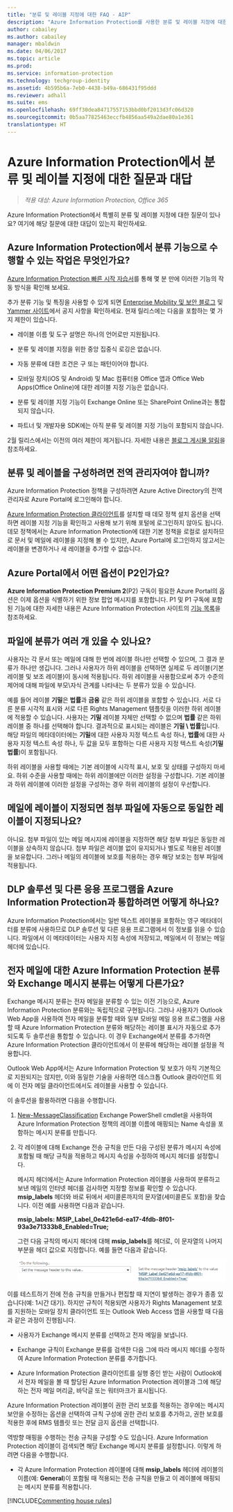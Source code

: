 ```yaml
---
title: "분류 및 레이블 지정에 대한 FAQ - AIP"
description: "Azure Information Protection를 사용한 분류 및 레이블 지정에 대한 특별한 질문이 있나요? 여기에 해당 질문에 대한 대답이 있는지 확인하세요."
author: cabailey
ms.author: cabailey
manager: mbaldwin
ms.date: 04/06/2017
ms.topic: article
ms.prod: 
ms.service: information-protection
ms.technology: techgroup-identity
ms.assetid: 4b595b6a-7eb0-4438-b49a-686431f95ddd
ms.reviewer: adhall
ms.suite: ems
ms.openlocfilehash: 69ff30dea84717557153bbd0bf2013d3fc06d320
ms.sourcegitcommit: 0b5aa77825463eccfb4856aa549a2dae80a1e361
translationtype: HT
---
```

# <a name="frequently-asked-questions-about-classification-and-labeling-in-azure-information-protection"></a>Azure Information Protection에서 분류 및 레이블 지정에 대한 질문과 대답

>*적용 대상: Azure Information Protection, Office 365*

Azure Information Protection에서 특별히 분류 및 레이블 지정에 대한 질문이 있나요?  여기에 해당 질문에 대한 대답이 있는지 확인하세요. 

## <a name="what-can-i-do-with-the-classification-capabilities-in-azure-information-protection"></a>Azure Information Protection에서 분류 기능으로 수행할 수 있는 작업은 무엇인가요?

[Azure Information Protection 빠른 시작 자습서](infoprotect-quick-start-tutorial.md)를 통해 몇 분 만에 이러한 기능의 작동 방식을 확인해 보세요.

추가 분류 기능 및 특징을 사용할 수 있게 되면 [Enterprise Mobility 및 보안 블로그](https://blogs.technet.microsoft.com/enterprisemobility/?product=azure-information-protection) 및 [Yammer 사이트](https://www.yammer.com/askipteam/#/threads/inGroup?type=in_group&feedId=8652489&view=all)에서 공지 사항을 확인하세요. 현재 릴리스에는 다음을 포함하는 몇 가지 제한이 있습니다.

- 레이블 이름 및 도구 설명은 하나의 언어로만 지원됩니다.

- 분류 및 레이블 지정을 위한 중앙 집중식 로깅은 없습니다.

- 자동 분류에 대한 조건은 구 또는 패턴이어야 합니다.

- 모바일 장치(iOS 및 Android) 및 Mac 컴퓨터용 Office 앱과 Office Web Apps(Office Online)에 대한 레이블 지정 기능은 없습니다.

- 분류 및 레이블 지정 기능이 Exchange Online 또는 SharePoint Online과는 통합되지 않습니다.

- 파트너 및 개발자용 SDK에는 아직 분류 및 레이블 지정 기능이 포함되지 않습니다.

2월 릴리스에서는 이전의 여러 제한이 제거됩니다. 자세한 내용은 [블로그 게시물 알림](https://blogs.technet.microsoft.com/enterprisemobility/2017/02/08/azure-information-protection-december-update-moves-to-general-availability/)을 참조하세요.

## <a name="do-i-need-to-be-a-global-admin-to-configure-classification-and-labels"></a>분류 및 레이블을 구성하려면 전역 관리자여야 합니까?

Azure Information Protection 정책을 구성하려면 Azure Active Directory의 전역 관리자로 Azure Portal에 로그인해야 합니다.

[Azure Information Protection 클라이언트](https://www.microsoft.com/en-us/download/details.aspx?id=53018)를 설치할 때 데모 정책 설치 옵션을 선택하면 레이블 지정 기능을 확인하고 사용해 보기 위해 포털에 로그인하지 않아도 됩니다. 데모 정책에서는 Azure Information Protection에 대한 기본 정책을 로컬로 설치하므로 문서 및 메일에 레이블을 지정해 볼 수 있지만, Azure Portal에 로그인하지 않고서는 레이블을 변경하거나 새 레이블을 추가할 수 없습니다. 

## <a name="which-options-in-the-azure-portal-are-p2"></a>Azure Portal에서 어떤 옵션이 P2인가요?

**Azure Information Protection Premium 2**(P2) 구독이 필요한 Azure Portal의 옵션은 이제 옵션을 식별하기 위한 정보 팝업 메시지를 포함합니다. P1 및 P1 구독에 포함된 기능에 대한 자세한 내용은 Azure Information Protection 사이트의 [기능 목록](https://www.microsoft.com/cloud-platform/azure-information-protection-features)을 참조하세요.

## <a name="can-a-file-have-more-than-one-classification"></a>파일에 분류가 여러 개 있을 수 있나요?

사용자는 각 문서 또는 메일에 대해 한 번에 레이블 하나만 선택할 수 있으며, 그 결과 분류가 하나만 생깁니다. 그러나 사용자가 하위 레이블을 선택하면 실제로 두 레이블(기본 레이블 및 보조 레이블)이 동시에 적용됩니다. 하위 레이블을 사용함으로써 추가 수준의 제어에 대해 파일에 부모\자식 관계를 나타내는 두 분류가 있을 수 있습니다.

예를 들어 레이블 **기밀**은 **법률**과 **금융** 같은 하위 레이블을 포함할 수 있습니다. 서로 다른 분류 시각적 표시와 서로 다른 Rights Management 템플릿을 이러한 하위 레이블에 적용할 수 있습니다. 사용자는 **기밀** 레이블 자체만 선택할 수 없으며 **법률** 같은 하위 레이블 중 하나를 선택해야 합니다. 결과적으로 표시되는 레이블은 **기밀 \ 법률**입니다. 해당 파일의 메타데이터에는 **기밀**에 대한 사용자 지정 텍스트 속성 하나, **법률**에 대한 사용자 지정 텍스트 속성 하나, 두 값을 모두 포함하는 다른 사용자 지정 텍스트 속성(**기밀 법률**)이 포함됩니다. 

하위 레이블을 사용할 때에는 기본 레이블에 시각적 표시, 보호 및 상태를 구성하지 마세요. 하위 수준을 사용할 때에는 하위 레이블에만 이러한 설정을 구성합니다. 기본 레이블과 하위 레이블에 이러한 설정을 구성하는 경우 하위 레이블의 설정이 우선합니다.

## <a name="when-an-email-is-labeled-do-any-attachments-automatically-get-the-same-labeling"></a>메일에 레이블이 지정되면 첨부 파일에 자동으로 동일한 레이블이 지정되나요?

아니요. 첨부 파일이 있는 메일 메시지에 레이블을 지정하면 해당 첨부 파일은 동일한 레이블을 상속하지 않습니다. 첨부 파일은 레이블 없이 유지되거나 별도로 적용된 레이블을 보유합니다. 그러나 메일의 레이블에 보호를 적용하는 경우 해당 보호는 첨부 파일에 적용됩니다.

## <a name="how-can-dlp-solutions-and-other-applications-integrate-with-azure-information-protection"></a>DLP 솔루션 및 다른 응용 프로그램을 Azure Information Protection과 통합하려면 어떻게 하나요?

Azure Information Protection에서는 일반 텍스트 레이블을 포함하는 영구 메타데이터를 분류에 사용하므로 DLP 솔루션 및 다른 응용 프로그램에서 이 정보를 읽을 수 있습니다. 파일에서 이 메타데이터는 사용자 지정 속성에 저장되고, 메일에서 이 정보는 메일 헤더에 있습니다.

## <a name="how-is-azure-information-protection-classification-for-emails-different-from-exchange-message-classification"></a>전자 메일에 대한 Azure Information Protection 분류와 Exchange 메시지 분류는 어떻게 다른가요?

Exchange 메시지 분류는 전자 메일을 분류할 수 있는 이전 기능으로, Azure Information Protection 분류와는 독립적으로 구현됩니다. 그러나 사용자가 Outlook Web App을 사용하여 전자 메일을 분류할 때와 일부 모바일 메일 응용 프로그램을 사용할 때 Azure Information Protection 분류와 해당하는 레이블 표시가 자동으로 추가되도록 두 솔루션을 통합할 수 있습니다. 이 경우 Exchange에서 분류를 추가하면 Azure Information Protection 클라이언트에서 이 분류에 해당하는 레이블 설정을 적용합니다.

Outlook Web App에서는 Azure Information Protection 및 보호가 아직 기본적으로 지원되지는 않지만, 이와 동일한 기술을 사용하면 데스크톱 Outlook 클라이언트 외에 이 전자 메일 클라이언트에서도 레이블을 사용할 수 있습니다.

이 솔루션을 활용하려면 다음을 수행합니다. 

1. [New-MessageClassification](https://technet.microsoft.com/library/bb124400) Exchange PowerShell cmdlet을 사용하여 Azure Information Protection 정책의 레이블 이름에 매핑되는 Name 속성을 포함하는 메시지 분류를 만듭니다. 

2. 각 레이블에 대해 Exchange 전송 규칙을 만든 다음 구성된 분류가 메시지 속성에 포함될 때 해당 규칙을 적용하고 메시지 속성을 수정하여 메시지 헤더를 설정합니다. 

    메시지 헤더에서는 Azure Information Protection 레이블을 사용하여 분류하고 보낸 메일의 인터넷 헤더를 검사하면 지정할 정보를 확인할 수 있습니다. **msip_labels** 헤더와 바로 뒤에서 세미콜론까지의 문자열(세미콜론도 포함)을 찾습니다. 이전 예를 사용하면 다음과 같습니다.
    
    **msip_labels: MSIP_Label_0e421e6d-ea17-4fdb-8f01-93a3e71333b8_Enabled=True;**
    
    그런 다음 규칙의 메시지 헤더에 대해 **msip_labels**를 헤더로, 이 문자열의 나머지 부분을 헤더 값으로 지정합니다. 예를 들면 다음과 같습니다.
    
    ![특정 Azure Information Protection 레이블에 대한 메시지 헤더를 설정하는 Exchange Online 전송 규칙 예제](../media/exchange-rule-for-message-header.png)

이를 테스트하기 전에 전송 규칙을 만들거나 편집할 때 지연이 발생하는 경우가 종종 있습니다(예: 1시간 대기). 하지만 규칙이 적용되면 사용자가 Rights Management 보호를 지원하는 모바일 장치 클라이언트 또는 Outlook Web Access 앱을 사용할 때 다음과 같은 과정이 진행됩니다. 

- 사용자가 Exchange 메시지 분류를 선택하고 전자 메일을 보냅니다.

- Exchange 규칙이 Exchange 분류를 검색한 다음 그에 따라 메시지 헤더를 수정하여 Azure Information Protection 분류를 추가합니다.

- Azure Information Protection 클라이언트를 실행 중인 받는 사람이 Outlook에서 전자 메일을 볼 때 할당된 Azure Information Protection 레이블과 그에 해당하는 전자 메일 머리글, 바닥글 또는 워터마크가 표시됩니다. 

Azure Information Protection 레이블이 권한 관리 보호를 적용하는 경우에는 메시지 보안을 수정하는 옵션을 선택하여 규칙 구성에 권한 관리 보호를 추가하고, 권한 보호를 적용한 후에 RMS 템플릿 또는 전달 금지 옵션을 선택합니다.

역방향 매핑을 수행하는 전송 규칙을 구성할 수도 있습니다. Azure Information Protection 레이블이 검색되면 해당 Exchange 메시지 분류를 설정합니다. 이렇게 하려면 다음을 수행합니다.

- 각 Azure Information Protection 레이블에 대해 **msip_labels** 헤더에 레이블의 이름(예: **General**)이 포함될 때 적용되는 전송 규칙을 만들고 이 레이블에 매핑되는 메시지 분류를 적용합니다.


[!INCLUDE[Commenting house rules](../includes/houserules.md)]
